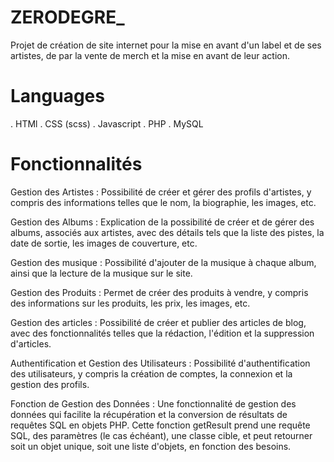 # ZERODEGRE_
Projet de création de site internet pour la mise en avant d'un label et de ses artistes, de par la vente de merch et la mise en avant de leur action. 

# Languages
  . HTMl
  . CSS (scss)
  . Javascript
  . PHP
  . MySQL

# Fonctionnalités
  Gestion des Artistes :
   Possibilité de créer et gérer des profils d'artistes, y compris des informations telles que le nom, la biographie, les images, etc.

  Gestion des Albums :
    Explication de la possibilité de créer et de gérer des albums, associés aux artistes, avec des détails tels que la liste des pistes, la date de sortie, les images de couverture, etc.

  Gestion des musique :
    Possibilité d'ajouter de la musique à chaque album, ainsi que la lecture de la musique sur le site.

  Gestion des Produits :
    Permet de créer des produits à vendre, y compris des informations sur les produits, les prix, les images, etc.
  
  Gestion des articles :
    Possibilité de créer et publier des articles de blog, avec des fonctionnalités telles que la rédaction, l'édition et la suppression d'articles.

  Authentification et Gestion des Utilisateurs :
     Possibilité d'authentification des utilisateurs, y compris la création de comptes, la connexion et la gestion des profils.

  Fonction de Gestion des Données :
    Une fonctionnalité de gestion des données qui facilite la récupération et la conversion de résultats de requêtes SQL en objets PHP. Cette fonction getResult prend une requête SQL, des paramètres (le cas échéant), une classe cible, et peut retourner soit un objet unique, soit une liste d'objets, en fonction des besoins.
